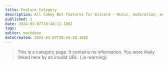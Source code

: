 ```yaml
---
title: Feature Category
description: All Cakey Bot features for Discord - Music, moderation, economy, leveling, games and more. Complete feature documentation hub.
published: 1
date: 2024-03-07T20:44:11.186Z
tags: 
editor: markdown
dateCreated: 2024-03-07T20:44:10.168Z
---
```


> This is a category page. It contains no information. You were likely linked here by an invalid URL.
{.is-warning}